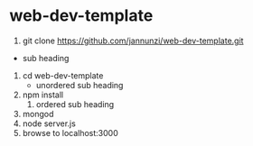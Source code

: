# web-dev-template

1. git clone https://github.com/jannunzi/web-dev-template.git
  * sub heading
1. cd web-dev-template
   * unordered sub heading
1. npm install
   1. ordered sub heading
1. mongod
1. node server.js
1. browse to localhost:3000

